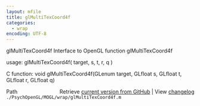 ```yaml
---
layout: mfile
title: glMultiTexCoord4f
categories:
  - wrap
encoding: UTF-8
---
```


glMultiTexCoord4f  Interface to OpenGL function glMultiTexCoord4f

usage:  glMultiTexCoord4f\( target, s, t, r, q \)

C function:  void glMultiTexCoord4f\(GLenum target, GLfloat s, GLfloat t, GLfloat r, GLfloat q\)


<div class="code_header" style="text-align:right;">
  <span style="float:left;">Path&nbsp;&nbsp;</span> <span class="counter">Retrieve <a href=
  "https://raw.github.com/Psychtoolbox-3/Psychtoolbox-3/beta/./PsychOpenGL/MOGL/wrap/glMultiTexCoord4f.m">current version from GitHub</a> | View <a href=
  "https://github.com/Psychtoolbox-3/Psychtoolbox-3/commits/beta/./PsychOpenGL/MOGL/wrap/glMultiTexCoord4f.m">changelog</a></span>
</div>
<div class="code">
  <code>./PsychOpenGL/MOGL/wrap/glMultiTexCoord4f.m</code>
</div>
